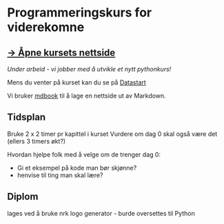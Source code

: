 # Programmeringskurs for viderekomne

## [→ Åpne kursets nettside](https://nrkno.github.io/prog-videre)

_Under arbeid - vi jobber med å utvikle et nytt pythonkurs!_

Mens du venter på kurset kan du se på [Datastart](https://tv.nrk.no/serie/datastart)

Vi bruker [mdbook](https://rust-lang.github.io/mdBook/) til å lage en nettside ut av Markdown.

## Tidsplan

Bruke 2 x 2 timer pr kapittel i kurset
Vurdere om dag 0 skal også være det (ellers 3 timers økt?)

Hvordan hjelpe folk med å velge om de trenger dag 0:
- Gi et eksempel på kode man bør skjønne?
- henvise til ting man skal lære? 

## Diplom

lages ved å bruke nrk logo generator - burde oversettes til Python
